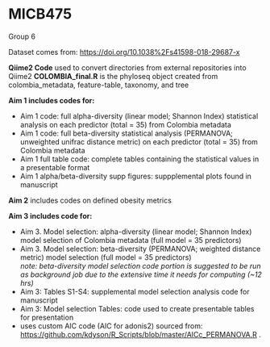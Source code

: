 # MICB475
Group 6

Dataset comes from: https://doi.org/10.1038%2Fs41598-018-29687-x

**Qiime2 Code** used to convert directories from external repositories into Qiime2
**COLOMBIA_final.R** is the phyloseq object created from colombia_metadata, feature-table, taxonomy, and tree

**Aim 1 includes codes for:**
- Aim 1 code: full alpha-diversity (linear model; Shannon Index) statistical analysis on each predictor (total = 35) from Colombia metadata
- Aim 1 code: full beta-diversity statistical analysis (PERMANOVA; unweighted unifrac distance metric) on each predictor (total = 35) from Colombia metadata
- Aim 1 full table code: complete tables containing the statistical values in a presentable format
- Aim 1 alpha/beta-diversity supp figures: suppplemental plots found in manuscript 


**Aim 2** includes codes on defined obesity metrics

**Aim 3 includes code for:**
- Aim 3. Model selection: alpha-diversity (linear model; Shannon Index) model selection of Colombia metadata (full model = 35 predictors)
- Aim 3. Model selection: beta-diversity (PERMANOVA; weighted distance metric) model selection (full model = 35 predictors)
<br />*note: beta-diversity model selection code portion is suggested to be run as background job due to the extensive time it needs for computing (~12 hrs)*<br />
- Aim 3: Tables S1-S4: supplemental model selection analysis code for manuscript
- Aim 3: Model selection Tables: code used to create presentable tables for presentation
- uses custom AIC code (AIC for adonis2) sourced from: https://github.com/kdyson/R_Scripts/blob/master/AICc_PERMANOVA.R 
.
